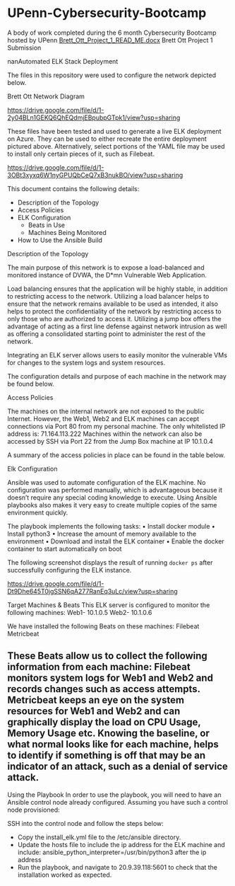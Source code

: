 # UPenn-Cybersecurity-Bootcamp
A body of work completed during the 6 month Cybersecurity Bootcamp hosted by UPenn
[Brett_Ott_Project_1_READ_ME.docx](https://github.com/brett-ott74/UPenn-Cybersecurity-Bootcamp/files/8970394/Brett_Ott_Project_1_READ_ME.docx)
Brett Ott
Project 1 Submission

nanAutomated ELK Stack Deployment

The files in this repository were used to configure the network depicted below.

Brett Ott Network Diagram

 
https://drive.google.com/file/d/1-2y04BLn1GEKQ6QhEQdmjEBpubpGTpk1/view?usp=sharing 



These files have been tested and used to generate a live ELK deployment on Azure. They can be used to either recreate the entire deployment pictured above. Alternatively, select portions of the YAML file may be used to install only certain pieces of it, such as Filebeat.

 

  https://drive.google.com/file/d/1-3OBt3xyxq6W1nyGPUQbCeQ7xB3nukBO/view?usp=sharing 


This document contains the following details:
- Description of the Topology
- Access Policies
- ELK Configuration
  - Beats in Use
  - Machines Being Monitored
- How to Use the Ansible Build

Description of the Topology

The main purpose of this network is to expose a load-balanced and monitored instance of DVWA, the D*mn Vulnerable Web Application.

Load balancing ensures that the application will be highly stable, in addition to restricting access to the network.  Utilizing a load balancer helps to ensure that the network remains available to be used as intended, it also helps to protect the confidentiality of the network by restricting access to only those who are authorized to access it. Utilizing a jump box offers the advantage of acting as a first line defense against network intrusion as well as offering a consolidated starting point to administer the rest of the network.

Integrating an ELK server allows users to easily monitor the vulnerable VMs for changes to the system logs and system resources.









The configuration details and purpose of each machine in the network may be found below.
 

Access Policies

The machines on the internal network are not exposed to the public Internet. However, the Web1, Web2 and ELK machines can accept connections via Port 80 from my personal machine.  The only whitelisted IP address is:
71.164.113.222
Machines within the network can also be accessed by SSH via Port 22 from the Jump Box machine at IP 10.1.0.4

A summary of the access policies in place can be found in the table below.

 
Elk Configuration

Ansible was used to automate configuration of the ELK machine. No configuration was performed manually, which is advantageous because it doesn’t require any special coding knowledge to execute. Using Ansible playbooks also makes it very easy to create multiple copies of the same environment quickly. 

The playbook implements the following tasks:
•	Install docker module
•	Install python3
•	Increase the amount of memory available to the environment
•	Download and install the ELK container
•	Enable the docker container to start automatically on boot

The following screenshot displays the result of running `docker ps` after successfully configuring the ELK instance.


 
https://drive.google.com/file/d/1-Dt9Dhe645T0jgSSN6qA277RanEq3uLc/view?usp=sharing 

Target Machines & Beats
This ELK server is configured to monitor the following machines:
Web1-  10.1.0.5
Web2- 10.1.0.6

We have installed the following Beats on these machines:
Filebeat
Metricbeat


These Beats allow us to collect the following information from each machine:
Filebeat monitors system logs for Web1 and Web2 and records changes such as access attempts. Metricbeat keeps an eye on the system resources for Web1 and Web2 and can graphically display the load on CPU Usage, Memory Usage etc. Knowing the baseline, or what normal looks like for each machine, helps to identify if something is off that may be an indicator of an attack, such as a denial of service attack.
- 

Using the Playbook
In order to use the playbook, you will need to have an Ansible control node already configured. Assuming you have such a control node provisioned: 

SSH into the control node and follow the steps below:
- Copy the install_elk.yml file to the /etc/ansible directory.
- Update the hosts file to include the ip address for the ELK machine and include: ansible_python_interpreter=/usr/bin/python3 after the ip address
- Run the playbook, and navigate to 20.9.39.118:5601 to check that the installation worked as expected.




